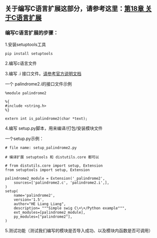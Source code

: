 ## 关于编写C语言扩展这部分，请参考这里：[第18章 关于C语言扩展](https://github.com/liangzai90/Liang_python_begin20191105/blob/master/chap18-%E7%A8%8B%E5%BA%8F%E6%89%93%E5%8C%85/chap18.2-%E7%BC%96%E8%AF%91%E6%89%A9%E5%B1%95.md)


### 编写C语言扩展的步骤：

1.安装setuptools工具
```
pip install setuptools
```

2.编写c语言文件

3.编写 .i 接口文件。[请参考官方说明文档](http://www.swig.org/Doc4.0/SWIGDocumentation.html#SWIG_nn9)

一个 palindrome2.i的接口文件示例
```
%module palindrome2

%{
#include <string.h>
%}

extern int is_palindrome2(char *text);
```


4.编写 setup.py脚本，用来编译/打包/安装模块文件

一个setup.py示例：
```
# file name: setup_palindrome2.py

# 编译扩展 setuptools 和 distutils.core 都可以

# from distutils.core import setup, Extension
from setuptools import setup, Extension

palindrome2_module = Extension('_palindrome2',
    sources=['palindrome2.c', 'palindrome2.i',],
)
setup(
    name='palindrome2',
    version='1.5',
    author="HE Liang Liang",
    description= """Simple swig C\+\+/Python example""",
    ext_modules=[palindrome2_module],
    py_modules=["palindrome2"],
)
```

5.测试功能（测试我们编写的模块是否导入成功、以及模块内函数是否可调用）


